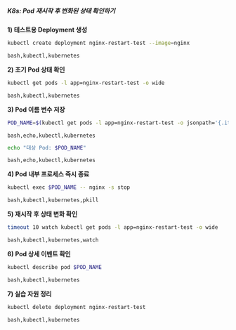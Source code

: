 ##### K8s: Pod 재시작 후 변화된 상태 확인하기 #####

**1) 테스트용 Deployment 생성**
```bash
kubectl create deployment nginx-restart-test --image=nginx
```
```tech
bash,kubectl,kubernetes
```

**2) 초기 Pod 상태 확인**
```bash
kubectl get pods -l app=nginx-restart-test -o wide
```
```tech
bash,kubectl,kubernetes
```

**3) Pod 이름 변수 저장**
```bash
POD_NAME=$(kubectl get pods -l app=nginx-restart-test -o jsonpath='{.items[0].metadata.name}')
```
```tech
bash,echo,kubectl,kubernetes
```

```bash
echo "대상 Pod: $POD_NAME"
```
```tech
bash,echo,kubectl,kubernetes
```

**4) Pod 내부 프로세스 즉시 종료**
```bash
kubectl exec $POD_NAME -- nginx -s stop
```
```tech
bash,kubectl,kubernetes,pkill
```

**5) 재시작 후 상태 변화 확인**
```bash
timeout 10 watch kubectl get pods -l app=nginx-restart-test -o wide
```
```tech
bash,kubectl,kubernetes,watch
```

**6) Pod 상세 이벤트 확인**
```bash
kubectl describe pod $POD_NAME
```
```tech
bash,kubectl,kubernetes
```

**7) 실습 자원 정리**
```bash
kubectl delete deployment nginx-restart-test
```
```tech
bash,kubectl,kubernetes
```
